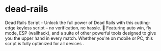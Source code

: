 # dead-rails
Dead Rails Script - Unlock the full power of Dead Rails with this cutting-edge keyless script – no verification, no hassle. 🚀 Featuring auto win, fly mode, ESP (wallhack), and a suite of other powerful tools designed to give you the upper hand in every match. Whether you're on mobile or PC, this script is fully optimized for all devices .
